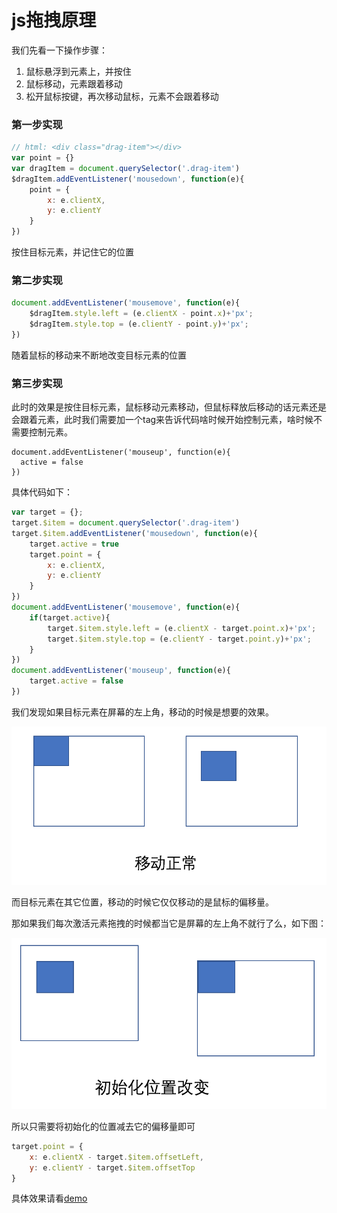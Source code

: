 # js拖拽原理

我们先看一下操作步骤：

1. 鼠标悬浮到元素上，并按住
2. 鼠标移动，元素跟着移动
3. 松开鼠标按键，再次移动鼠标，元素不会跟着移动

### 第一步实现

```javascript
// html: <div class="drag-item"></div>
var point = {}
var dragItem = document.querySelector('.drag-item')
$dragItem.addEventListener('mousedown', function(e){
  	point = {
  		x: e.clientX,
    	y: e.clientY
  	}
})
```

按住目标元素，并记住它的位置

### 第二步实现

```javascript
document.addEventListener('mousemove', function(e){
    $dragItem.style.left = (e.clientX - point.x)+'px';
    $dragItem.style.top = (e.clientY - point.y)+'px';
})
```

随着鼠标的移动来不断地改变目标元素的位置

### 第三步实现

此时的效果是按住目标元素，鼠标移动元素移动，但鼠标释放后移动的话元素还是会跟着元素，此时我们需要加一个tag来告诉代码啥时候开始控制元素，啥时候不需要控制元素。

```
document.addEventListener('mouseup', function(e){
  active = false
})
```

具体代码如下：

```javascript
var target = {};
target.$item = document.querySelector('.drag-item')
target.$item.addEventListener('mousedown', function(e){
    target.active = true
  	target.point = {
  		x: e.clientX,
    	y: e.clientY
  	}
})
document.addEventListener('mousemove', function(e){
    if(target.active){
        target.$item.style.left = (e.clientX - target.point.x)+'px';
        target.$item.style.top = (e.clientY - target.point.y)+'px';  
    }
})
document.addEventListener('mouseup', function(e){
    target.active = false
})
```

我们发现如果目标元素在屏幕的左上角，移动的时候是想要的效果。

![](./1.png)

而目标元素在其它位置，移动的时候它仅仅移动的是鼠标的偏移量。

那如果我们每次激活元素拖拽的时候都当它是屏幕的左上角不就行了么，如下图：

![](./2.png)

所以只需要将初始化的位置减去它的偏移量即可

```javascript
target.point = {
	x: e.clientX - target.$item.offsetLeft,
	y: e.clientY - target.$item.offsetTop
}
```

具体效果请看[demo](./src/index.html)
